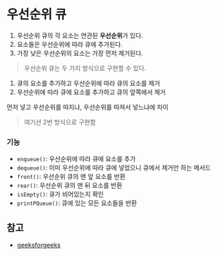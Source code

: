 # 우선순위 큐

1. 우선순위 큐의 각 요소는 연관된 **우선순위**가 있다.
2. 요소들은 우선순위에 따라 큐에 추가된다.
3. 가장 낮은 우선순위의 요소는 가장 먼저 제거된다.

> 우선순위 큐는 두 가지 방식으로 구현할 수 있다.

1. 큐의 요소를 추가하고 우선순위에 따라 큐의 요소를 제거
2. 우선순위에 따라 큐에 요소를 추가하고 큐의 앞쪽에서 제거

먼저 넣고 우선순위를 따지냐, 우선순위를 따져서 넣느냐에 차이

> 여기선 2번 방식으로 구현함

### 기능

- `enqueue()`: 우선순위에 따라 큐에 요소를 추가
- `dequeue()`: 이미 우선순위에 따라 큐에 넣었으니 큐에서 제거만 하는 메서드
- `front()`: 우선순위 큐의 맨 앞 요소를 반환
- `rear()`: 우선순위 큐의 맨 뒤 요소를 반환
- `isEmpty()`: 큐가 비어있는지 확인
- `printPQueue()`: 큐에 있는 모든 요소들을 반환

## 참고

- [geeksforgeeks](https://www.geeksforgeeks.org/implementation-priority-queue-javascript/)

